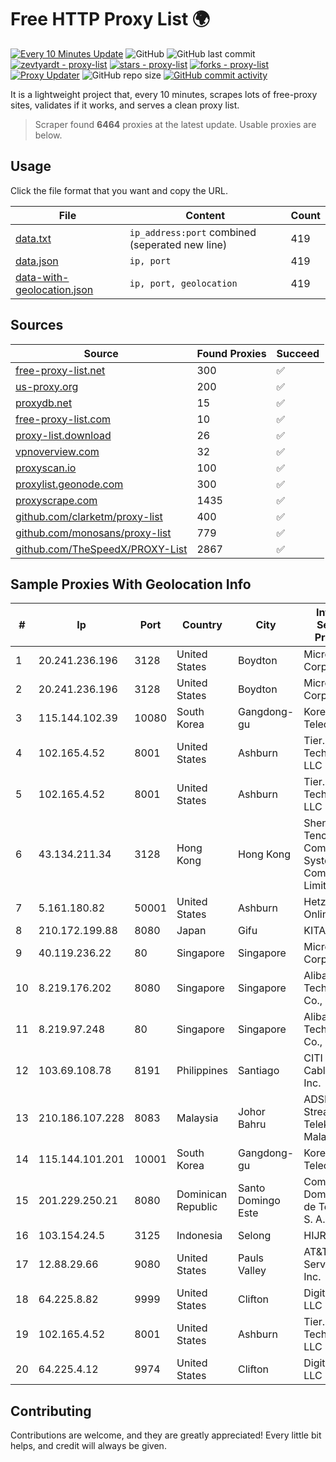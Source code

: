 
# Free HTTP Proxy List 🌍

[![Every 10 Minutes Update](https://github.com/mertguvencli/http-proxy-list/actions/workflows/main.yml/badge.svg?branch=main)](https://github.com/mertguvencli/http-proxy-list/actions/workflows/main.yml)
![GitHub](https://img.shields.io/github/license/mertguvencli/http-proxy-list)
![GitHub last commit](https://img.shields.io/github/last-commit/mertguvencli/http-proxy-list)
[![zevtyardt - proxy-list](https://img.shields.io/static/v1?label=zevtyardt&message=proxy-list&color=blue&logo=github)](https://github.com/zevtyardt/proxy-list "Go to GitHub repo")
[![stars - proxy-list](https://img.shields.io/github/stars/zevtyardt/proxy-list?style=social)](https://github.com/zevtyardt/proxy-list)
[![forks - proxy-list](https://img.shields.io/github/forks/zevtyardt/proxy-list?style=social)](https://github.com/zevtyardt/proxy-list)
[![Proxy Updater](https://github.com/zevtyardt/proxy-list/workflows/Proxy%20Updater/badge.svg)](https://github.com/zevtyardt/proxy-list/actions?query=workflow:"Proxy+Updater")
![GitHub repo size](https://img.shields.io/github/repo-size/zevtyardt/proxy-list)
[![GitHub commit activity](https://img.shields.io/github/commit-activity/m/zevtyardt/proxy-list?logo=commits)](https://github.com/zevtyardt/proxy-list/commits/main)

It is a lightweight project that, every 10 minutes, scrapes lots of free-proxy sites, validates if it works, and serves a clean proxy list.

> Scraper found **6464** proxies at the latest update. Usable proxies are below.

## Usage

Click the file format that you want and copy the URL.

|File|Content|Count|
|----|-------|-----|
|[data.txt](https://raw.githubusercontent.com/mertguvencli/http-proxy-list/main/proxy-list/data.txt)|`ip_address:port` combined (seperated new line)|419|
|[data.json](https://raw.githubusercontent.com/mertguvencli/http-proxy-list/main/proxy-list/data.json)|`ip, port`|419|
|[data-with-geolocation.json](https://raw.githubusercontent.com/mertguvencli/http-proxy-list/main/proxy-list/data-with-geolocation.json)|`ip, port, geolocation`|419|

## Sources

|Source|Found Proxies|Succeed|
|------|-------------|-------|
|[free-proxy-list.net](https://free-proxy-list.net)|300|✅|
|[us-proxy.org](https://www.us-proxy.org)|200|✅|
|[proxydb.net](http://proxydb.net)|15|✅|
|[free-proxy-list.com](https://free-proxy-list.com/?page=&port=&type%5B%5D=http&type%5B%5D=https&up_time=0&search=Search)|10|✅|
|[proxy-list.download](https://www.proxy-list.download/HTTP)|26|✅|
|[vpnoverview.com](https://vpnoverview.com/privacy/anonymous-browsing/free-proxy-servers)|32|✅|
|[proxyscan.io](https://www.proxyscan.io)|100|✅|
|[proxylist.geonode.com](https://proxylist.geonode.com/api/proxy-list?limit=300&page=1&sort_by=lastChecked&sort_type=desc&protocols=http,https)|300|✅|
|[proxyscrape.com](https://api.proxyscrape.com/v2/?request=displayproxies&protocol=http&timeout=10000&country=all&ssl=all&anonymity=all)|1435|✅|
|[github.com/clarketm/proxy-list](https://raw.githubusercontent.com/clarketm/proxy-list/master/proxy-list-raw.txt)|400|✅|
|[github.com/monosans/proxy-list](https://raw.githubusercontent.com/monosans/proxy-list/main/proxies/http.txt)|779|✅|
|[github.com/TheSpeedX/PROXY-List](https://raw.githubusercontent.com/TheSpeedX/PROXY-List/master/http.txt)|2867|✅|


## Sample Proxies With Geolocation Info

|#|Ip|Port|Country|City|Internet Service Provider|
|-|--|----|-------|----|-------------------------|
|1|20.241.236.196|3128|United States|Boydton|Microsoft Corporation|
|2|20.241.236.196|3128|United States|Boydton|Microsoft Corporation|
|3|115.144.102.39|10080|South Korea|Gangdong-gu|Korea Telecom|
|4|102.165.4.52|8001|United States|Ashburn|Tier.Net Technologies LLC|
|5|102.165.4.52|8001|United States|Ashburn|Tier.Net Technologies LLC|
|6|43.134.211.34|3128|Hong Kong|Hong Kong|Shenzhen Tencent Computer Systems Company Limited|
|7|5.161.180.82|50001|United States|Ashburn|Hetzner Online GmbH|
|8|210.172.199.88|8080|Japan|Gifu|KITAGATA|
|9|40.119.236.22|80|Singapore|Singapore|Microsoft Corporation|
|10|8.219.176.202|8080|Singapore|Singapore|Alibaba (US) Technology Co., Ltd.|
|11|8.219.97.248|80|Singapore|Singapore|Alibaba (US) Technology Co., Ltd.|
|12|103.69.108.78|8191|Philippines|Santiago|CITI Cableworld Inc.|
|13|210.186.107.228|8083|Malaysia|Johor Bahru|ADSL Streamyx Telekom Malaysia|
|14|115.144.101.201|10001|South Korea|Gangdong-gu|Korea Telecom|
|15|201.229.250.21|8080|Dominican Republic|Santo Domingo Este|Compañía Dominicana de Teléfonos S. A.|
|16|103.154.24.5|3125|Indonesia|Selong|HIJRAHNET|
|17|12.88.29.66|9080|United States|Pauls Valley|AT&T Services, Inc.|
|18|64.225.8.82|9999|United States|Clifton|DigitalOcean, LLC|
|19|102.165.4.52|8001|United States|Ashburn|Tier.Net Technologies LLC|
|20|64.225.4.12|9974|United States|Clifton|DigitalOcean, LLC|



## Contributing

Contributions are welcome, and they are greatly appreciated! Every
little bit helps, and credit will always be given.

